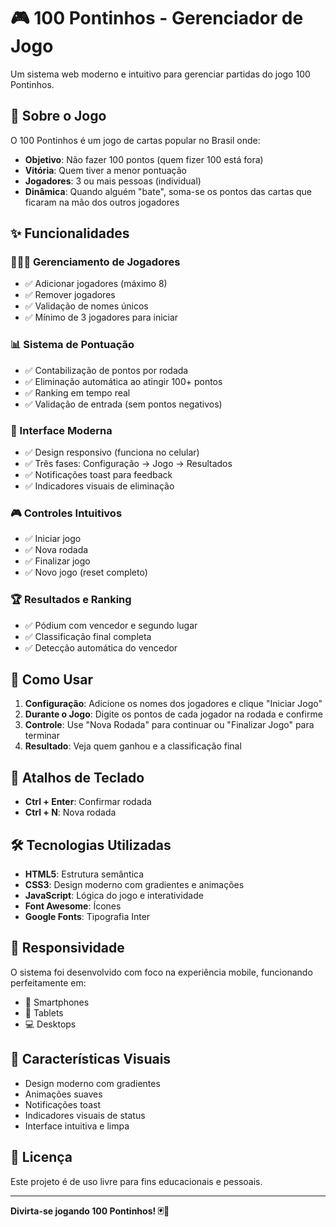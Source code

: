# 🎮 100 Pontinhos - Gerenciador de Jogo

Um sistema web moderno e intuitivo para gerenciar partidas do jogo 100 Pontinhos.

## 🎯 Sobre o Jogo

O 100 Pontinhos é um jogo de cartas popular no Brasil onde:
- **Objetivo**: Não fazer 100 pontos (quem fizer 100 está fora)
- **Vitória**: Quem tiver a menor pontuação
- **Jogadores**: 3 ou mais pessoas (individual)
- **Dinâmica**: Quando alguém "bate", soma-se os pontos das cartas que ficaram na mão dos outros jogadores

## ✨ Funcionalidades

### 🧑‍🤝‍🧑 Gerenciamento de Jogadores
- ✅ Adicionar jogadores (máximo 8)
- ✅ Remover jogadores
- ✅ Validação de nomes únicos
- ✅ Mínimo de 3 jogadores para iniciar

### 📊 Sistema de Pontuação
- ✅ Contabilização de pontos por rodada
- ✅ Eliminação automática ao atingir 100+ pontos
- ✅ Ranking em tempo real
- ✅ Validação de entrada (sem pontos negativos)

### 🎨 Interface Moderna
- ✅ Design responsivo (funciona no celular)
- ✅ Três fases: Configuração → Jogo → Resultados
- ✅ Notificações toast para feedback
- ✅ Indicadores visuais de eliminação

### 🎮 Controles Intuitivos
- ✅ Iniciar jogo
- ✅ Nova rodada
- ✅ Finalizar jogo
- ✅ Novo jogo (reset completo)

### 🏆 Resultados e Ranking
- ✅ Pódium com vencedor e segundo lugar
- ✅ Classificação final completa
- ✅ Detecção automática do vencedor

## 🚀 Como Usar

1. **Configuração**: Adicione os nomes dos jogadores e clique "Iniciar Jogo"
2. **Durante o Jogo**: Digite os pontos de cada jogador na rodada e confirme
3. **Controle**: Use "Nova Rodada" para continuar ou "Finalizar Jogo" para terminar
4. **Resultado**: Veja quem ganhou e a classificação final

## 🎯 Atalhos de Teclado

- **Ctrl + Enter**: Confirmar rodada
- **Ctrl + N**: Nova rodada

## 🛠️ Tecnologias Utilizadas

- **HTML5**: Estrutura semântica
- **CSS3**: Design moderno com gradientes e animações
- **JavaScript**: Lógica do jogo e interatividade
- **Font Awesome**: Ícones
- **Google Fonts**: Tipografia Inter

## 📱 Responsividade

O sistema foi desenvolvido com foco na experiência mobile, funcionando perfeitamente em:
- 📱 Smartphones
- 📱 Tablets
- 💻 Desktops

## 🎨 Características Visuais

- Design moderno com gradientes
- Animações suaves
- Notificações toast
- Indicadores visuais de status
- Interface intuitiva e limpa

## 📄 Licença

Este projeto é de uso livre para fins educacionais e pessoais.

---

**Divirta-se jogando 100 Pontinhos! 🃏🎉**
